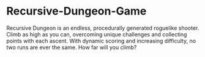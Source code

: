 # Recursive-Dungeon-Game
Recursive Dungeon is an endless, procedurally generated roguelike shooter. Climb as high as you can, overcoming unique challenges and collecting points with each ascent. With dynamic scoring and increasing difficulty, no two runs are ever the same. How far will you climb?
